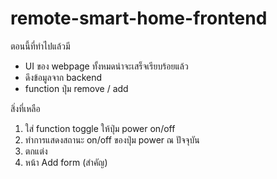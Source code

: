 # remote-smart-home-frontend

ตอนนี้ที่ทำไปแล้วมี
- UI ของ webpage ทั้งหมดน่าจะเสร็จเรียบร้อยแล้ว
- ดึงข้อมูลจาก backend
- function ปุ่ม remove / add

สิ่งที่เหลือ
1. ใส่ function toggle ให้ปุ่ม power on/off
2. ทำการแสดงสถานะ on/off ของปุ่ม power ณ ปัจจุบัน
3. ตกแต่ง
4. หน้า Add form (สำคัญ) 
